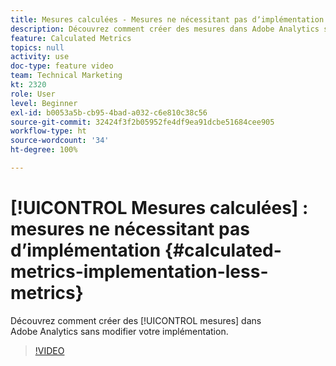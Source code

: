 ```yaml
---
title: Mesures calculées - Mesures ne nécessitant pas dʼimplémentation
description: Découvrez comment créer des mesures dans Adobe Analytics sans modifier votre implémentation.
feature: Calculated Metrics
topics: null
activity: use
doc-type: feature video
team: Technical Marketing
kt: 2320
role: User
level: Beginner
exl-id: b0053a5b-cb95-4bad-a032-c6e810c38c56
source-git-commit: 32424f3f2b05952fe4df9ea91dcbe51684cee905
workflow-type: ht
source-wordcount: '34'
ht-degree: 100%

---
```


# [!UICONTROL Mesures calculées] : mesures ne nécessitant pas dʼimplémentation {#calculated-metrics-implementation-less-metrics}

Découvrez comment créer des [!UICONTROL mesures] dans Adobe Analytics sans modifier votre implémentation.

>[!VIDEO](https://video.tv.adobe.com/v/25407/?quality=12)
